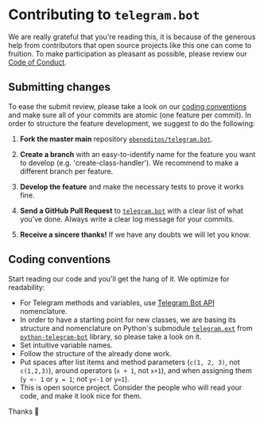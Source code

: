 # Contributing to `telegram.bot`

We are really grateful that you're reading this, it is because of the generous help from contributors that open source projects like this one can come to fruition.
To make participation as pleasant as possible, please review our [Code of Conduct](https://github.com/ebeneditos/telegram.bot/blob/master/.github/CODE_OF_CONDUCT.md).

## Submitting changes

To ease the submit review, please take a look on our [coding conventions](CONTRIBUTING.md#coding-conventions) and make sure all of your commits are atomic (one feature per commit). In order to structure the feature development, we suggest to do the following:

1. **Fork the master main** repository [`ebeneditos/telegram.bot`](https://github.com/ebeneditos/telegram.bot).

2. **Create a branch** with an easy-to-identify name for the feature you want to develop (e.g. 'create-class-handler'). We recommend to make a different branch per feature.

3. **Develop the feature** and make the necessary tests to prove it works fine.

4. **Send a GitHub Pull Request** to [`telegram.bot`](https://github.com/ebeneditos/telegram.bot/pull/new/master) with a clear list of what you've done. Always write a clear log message for your commits.

5. **Receive a sincere thanks!** If we have any doubts we will let you know.

## Coding conventions

Start reading our code and you'll get the hang of it. We optimize for readability:

  * For Telegram methods and variables, use [Telegram Bot API](http://core.telegram.org/bots/api) nomenclature.
  * In order to have a starting point for new classes, we are basing its structure and nomenclature on Python's submodule  [`telegram.ext`](https://github.com/python-telegram-bot/python-telegram-bot/tree/master/telegram/ext) from
[`python-telegram-bot`](https://github.com/python-telegram-bot/python-telegram-bot) library, so please take a look on it.
  * Set intuitive variable names.
  * Follow the structure of the already done work.
  * Put spaces after list items and method parameters (`c(1, 2, 3)`, not `c(1,2,3)`), around operators (`x + 1`, not `x+1`), and when assigning them (`y <- 1` or `y = 1`; not `y<-1` or `y=1`).
  * This is open source project. Consider the people who will read your code, and make it look nice for them.

Thanks 🙂

